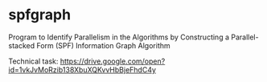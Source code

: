 # spfgraph
Program to Identify Parallelism in the Algorithms by Constructing a Parallel-stacked Form (SPF) Information Graph Algorithm

Technical task: https://drive.google.com/open?id=1vkJvMoRzib138XbuXQKvvHbBjeFhdC4y
